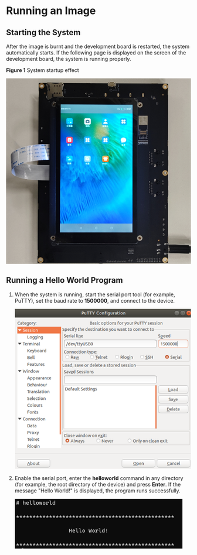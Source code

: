 # Running an Image


## Starting the System

After the image is burnt and the development board is restarted, the system automatically starts. If the following page is displayed on the screen of the development board, the system is running properly.

**Figure 1** System startup effect 

![quickstart-pkg-3568-running-restart](figures/quickstart-pkg-3568-running-restart.png)


## Running a Hello World Program

1. When the system is running, start the serial port tool (for example, PuTTY), set the baud rate to **1500000**, and connect to the device.
  
   ![rk3568-run-configuration](figures/rk3568-run-configuration.png)

2. Enable the serial port, enter the **helloworld** command in any directory (for example, the root directory of the device) and press **Enter**. If the message "Hello World!" is displayed, the program runs successfully.
   
   ![helloworld](figures/helloworld.png)
